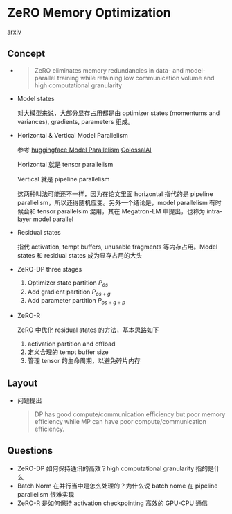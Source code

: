 # ZeRO Memory Optimization

[arxiv](https://arxiv.org/abs/1910.02054)

## Concept

- > ZeRO eliminates memory redundancies in data- and model-parallel training while retaining low communication volume and high computational granularity

- Model states

  对大模型来说，大部分显存占用都是由 optimizer states (momentums and variances), gradients, parameters 组成。

- Horizontal & Vertical Model Parallelism

  参考 [huggingface Model Parallelism](https://huggingface.co/docs/transformers/v4.15.0/parallelism) [ColossalAI](https://colossalai.org/docs/concepts/paradigms_of_parallelism/)

  Horizontal 就是 tensor parallelism

  Vertical 就是 pipeline parallelism

  这两种叫法可能还不一样，因为在论文里面 horizontal 指代的是 pipeline parallelism，所以还得随机应变。另外一个结论是，model parallelism 有时候会和 tensor parallelsim 混用，其在 Megatron-LM 中提出，也称为 intra-layer model parallel

- Residual states

  指代 activation, tempt buffers, unusable fragments 等内存占用。Model states 和 residual states 成为显存占用的大头

- ZeRO-DP three stages

  1. Optimizer state partition $P_{os}$
  2. Add gradient partition $P_{os+g}$
  3. Add parameter partition $P_{os+g+p}$

- ZeRO-R

  ZeRO 中优化 residual states 的方法，基本思路如下

  1. activation partition and offload
  2. 定义合理的 tempt buffer size
  3. 管理 tensor 的生命周期，以避免碎片内存

## Layout

- 问题提出

  > DP has good compute/communication efficiency but poor memory efficiency while MP can have poor compute/communication efficiency.

## Questions

- ZeRO-DP 如何保持通讯的高效？high computational granularity 指的是什么
- Batch Norm 在并行当中是怎么处理的？为什么说 batch nome 在 pipeline parallelism 很难实现
- ZeRO-R 是如何保持 activation checkpointing 高效的 GPU-CPU 通信